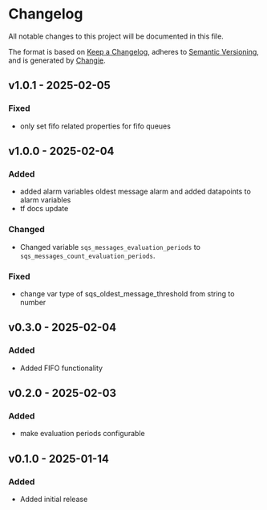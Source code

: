 # Changelog
All notable changes to this project will be documented in this file.

The format is based on [Keep a Changelog](https://keepachangelog.com/en/1.0.0/),
adheres to [Semantic Versioning](https://semver.org/spec/v2.0.0.html),
and is generated by [Changie](https://github.com/miniscruff/changie).


## v1.0.1 - 2025-02-05
### Fixed
* only set fifo related properties for fifo queues

## v1.0.0 - 2025-02-04
### Added
* added alarm variables oldest message alarm and added datapoints to alarm variables
* tf docs update
### Changed
* Changed variable `sqs_messages_evaluation_periods` to `sqs_messages_count_evaluation_periods`.
### Fixed
* change var type of sqs_oldest_message_threshold from string to number

## v0.3.0 - 2025-02-04
### Added
* Added FIFO functionality

## v0.2.0 - 2025-02-03
### Added
* make evaluation periods configurable

## v0.1.0 - 2025-01-14
### Added
* Added initial release
